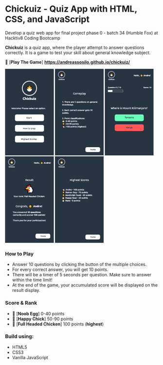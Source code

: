 # Chickuiz - Quiz App with HTML, CSS, and JavaScript

Develop a quiz web app for final project phase 0 - batch 34 (Humble Fox) at Hacktiv8 Coding Bootcamp

**Chickuiz** is a quiz app, where the player attempt to answer questions correctly. It is a game to test your skill about general knowledge subject.

:baby_chick: [**Play The Game**] **https://andreassosilo.github.io/chickuiz/**

![alt text](https://github.com/andreassosilo/chickuiz/blob/master/assets/chickuiz.png "Chickuiz Home")
![alt text](https://github.com/andreassosilo/chickuiz/blob/master/assets/chickuiz3.png "Chickuiz Gameplay")
![alt text](https://github.com/andreassosilo/chickuiz/blob/master/assets/chickuiz2.png "Chickuiz Game")
![alt text](https://github.com/andreassosilo/chickuiz/blob/master/assets/chickuiz4.png "End Page")
![alt text](https://github.com/andreassosilo/chickuiz/blob/master/assets/chickuiz5.png "Highest Scores")

### How to Play
- Answer 10 questions by clicking the button of the multiple choices.
- For every correct answer, you will get 10 points.
- There will be a timer of 5 seconds per question. Make sure to answer within the time limit!
- At the end of the game, your accumulated score will be displayed on the result display.

### Score & Rank
- :hatching_chick: [**Noob Egg**] 0-40 points
- :hatched_chick: [**Happy Chick**] 50-90 points
- :chicken: [**Full Headed Chicken**] 100 points (__highest__)

### Build using:
- HTML5
- CSS3
- Vanilla JavaScript
